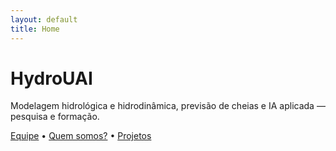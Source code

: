 ```yaml
---
layout: default
title: Home
---
```


<div class="hero">
  <h1>HydroUAI</h1>
  <p>Modelagem hidrológica e hidrodinâmica, previsão de cheias e IA aplicada — pesquisa e formação.</p>
  <p>
    <a href="{{ '/team.html' | relative_url }}">Equipe</a> •
    <a href="{{ '/about.html' | relative_url }}">Quem somos?</a> •
    <a href="{{ '/projects.html' | relative_url }}">Projetos</a>
  </p>
</div>
